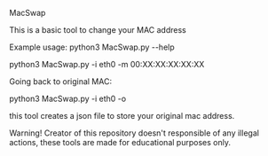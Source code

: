 MacSwap

This is a basic tool to change your MAC address

Example usage:
python3 MacSwap.py --help

python3 MacSwap.py -i eth0 -m 00:XX:XX:XX:XX:XX 

Going back to original MAC:

python3 MacSwap.py -i eth0 -o

this tool creates a json file to store your original mac address.


Warning! Creator of this repository doesn't responsible of any illegal actions, these tools are made for educational purposes only.
